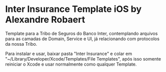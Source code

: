 # Inter Insurance Template iOS by Alexandre Robaert

Template para a Tribo de Seguros do Banco Inter, contemplando arquivos para as camadas de Domain, Service e UI, já relacionando com protocolos da nossa Tribo.

Para instalar e usar, baixar pasta "Inter Insurance" e colar em "~/Library/Developer/Xcode/Templates/File Templates", após isso somente reiniciar o Xcode e usar normalmente como qualquer Template.

